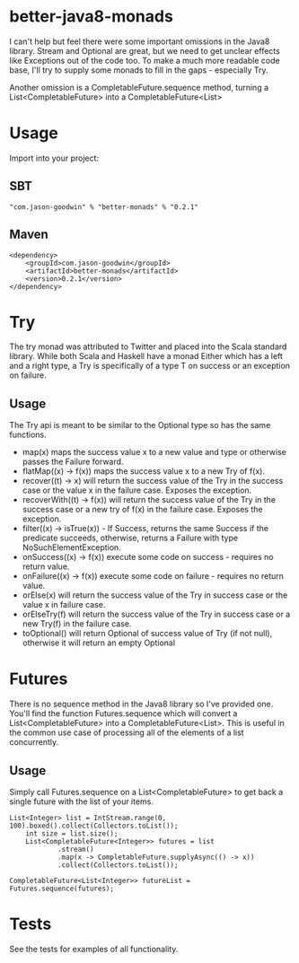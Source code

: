 better-java8-monads
==================

I can't help but feel there were some important omissions in the Java8 library.
Stream and Optional are great, but we need to get unclear effects like Exceptions out of the code too.
To make a much more readable code base, I'll try to supply some monads to fill in the gaps - especially Try.

Another omission is a CompletableFuture.sequence method, turning a List<CompletableFuture<T>> into a CompletableFuture<List<T>>

Usage
=====

Import into your project:

SBT
---

    "com.jason-goodwin" % "better-monads" % "0.2.1"

Maven
-----

    <dependency>
	    <groupId>com.jason-goodwin</groupId>
	    <artifactId>better-monads</artifactId>
	    <version>0.2.1</version>
    </dependency>

Try
===

The try monad was attributed to Twitter and placed into the Scala standard library.
While both Scala and Haskell have a monad Either which has a left and a right type, 
a Try is specifically of a type T on success or an exception on failure.

Usage
-----

The Try api is meant to be similar to the Optional type so has the same functions.
- map(x) maps the success value x to a new value and type or otherwise passes the Failure forward.
- flatMap((x) -> f(x)) maps the success value x to a new Try of f(x).
- recover((t) -> x) will return the success value of the Try in the success case or the value x in the failure case. Exposes the exception.
- recoverWith((t) -> f(x)) will return the success value of the Try in the success case or a new try of f(x) in the failure case. Exposes the exception.
- filter((x) -> isTrue(x)) - If Success, returns the same Success if the predicate succeeds, otherwise, returns a Failure with type NoSuchElementException.
- onSuccess((x) -> f(x)) execute some code on success - requires no return value.
- onFailure((x) -> f(x)) execute some code on failure - requires no return value.
- orElse(x) will return the success value of the Try in success case or the value x in failure case.
- orElseTry(f) will return the success value of the Try in success case or a new Try(f) in the failure case.
- toOptional() will return Optional of success value of Try (if not null), otherwise it will return an empty Optional

Futures
=======
There is no sequence method in the Java8 library so I've provided one. You'll find the function Futures.sequence which will convert a List<CompletableFuture<T>> into a CompletableFuture<List<T>>. This is useful in the common use case of processing all of the elements of a list concurrently.

Usage
-----
Simply call Futures.sequence on a List<CompletableFuture<T>> to get back a single future with the list of your items.

    List<Integer> list = IntStream.range(0, 100).boxed().collect(Collectors.toList());
        int size = list.size();
        List<CompletableFuture<Integer>> futures = list
                .stream()
                .map(x -> CompletableFuture.supplyAsync(() -> x))
                .collect(Collectors.toList());

    CompletableFuture<List<Integer>> futureList = Futures.sequence(futures);


Tests
=====

See the tests for examples of all functionality.
